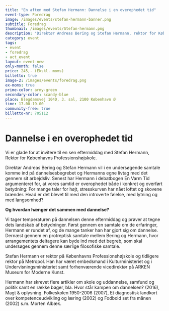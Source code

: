 ```yaml
---
title: "En aften med Stefan Hermann: Dannelse i en overophedet tid"
event-type: Foredrag
image: /images/events/stefan-hermann-banner.png
subtitle: Foredrag
thumbnail: /images/events/Stefan-hermann.png
description: "Direktør Andreas Bering og Stefan Hermann, rektor for Københavns Professionshøjskole, vil i en undersøgende samtale komme ind på dannelsesbegrebet og Hermanns egne livtag med det gennem sit arbejdsliv. Vi tager temperaturen på dannelsen denne eftermiddag og prøver at tegne dets landskab af betydninger. Vi afslutter med en protreptisk samtale."
category: event
tags:
- event
- foredrag
- act_event
layout: event-new
only-month: false
price: 245,- (Ekskl. moms)
billetto: true
image-2: /images/events/foredrag.png
ex-moms: true
prime-color: army-green
secondary-color: scandy-blue
place: Blegdamsvej 104D, 3. sal, 2100 København Ø
time: 17.00-19.00
community-free: true
billetto-nr: 705112
---
```

# Dannelse i en overophedet tid

Vi er glade for at invitere til en sen eftermiddag med Stefan Hermann, Rektor for Københavns Professionshøjskole.

Direktør Andreas Bering og Stefan Hermann vil i en undersøgende samtale komme ind på dannelsesbegrebet og Hermanns egne livtag med det gennem sit arbejdsliv. Senest har Hermann i debatbogen En Varm Tid argumenteret for, at vores samtid er overophedet både i konkret og overført betydning: For mange taler for højt, stresskurven har nået loftet og skovene brænder.
Hvad er det blevet til med den introverte følelse, med lytning og med langsomhed?

**Og hvordan hænger det sammen med dannelse?**

Vi tager temperaturen på dannelsen denne eftermiddag og prøver at tegne dets landskab af betydninger. Først gennem en samtale om de erfaringer, Hermann er rundet af, og de mange tanker han har gjort sig om dannelse. Dernæst gennem en protreptisk samtale mellem Bering og Hermann, hvor arrangementets deltagere kan byde ind med det begreb, som skal undersøges gennem denne særlige filosofiske samtale.

Stefan Hermann er rektor på Københavns Professionshøjskole og tidligere rektor på Metropol. Han har været embedsmand i Kulturministeriet og i Undervisningsministeriet samt forhenværende vicedirektør på ARKEN Museum for Moderne Kunst.

Hermann har skrevet flere artikler om skole og uddannelse, samfund og politik samt en række bøger, bla. Hvor står kampen om dannelsen? (2016), Magt & oplysning. Folkeskolen 1950-2006 (2007), Et diagnostisk landkort over kompetenceudvikling og læring (2002) og Fodbold set fra månen (2002) s.m. Morten Albæk.